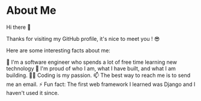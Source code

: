 # About Me
Hi there 👋

Thanks for visiting my GitHub profile, it's nice to meet you ! 😎

Here are some interesting facts about me:

🔭 I'm a software engineer who spends a lot of free time learning new technology
🧸 I'm proud of who I am, what I have built, and what I am building.
🧑‍💻 Coding is my passion.
📫 The best way to reach me is to send me an email.
⚡ Fun fact: The first web framework I learned was Django and I haven't used it since.
